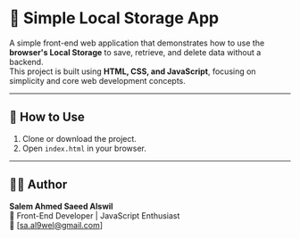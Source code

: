# 💾 Simple Local Storage App

A simple front-end web application that demonstrates how to use the **browser's Local Storage** to save, retrieve, and delete data without a backend.  
This project is built using **HTML, CSS, and JavaScript**, focusing on simplicity and core web development concepts.

---

## 🧾 How to Use

1. Clone or download the project.  
2. Open `index.html` in your browser.  


---

## 👨‍💻 Author

**Salem Ahmed Saeed Alswil**  
💼 Front-End Developer | JavaScript Enthusiast  
📧 [sa.al9wel@gmail.com]
